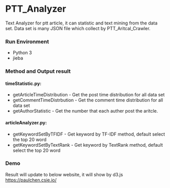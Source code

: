 # PTT_Analyzer

Text Analyzer for ptt article, it can statistic and text mining from the data set.
Data set is many JSON file which collect by PTT_Aritcal_Crawler.

### Run Environment
* Python 3
* jieba

### Method and Output result
#### timeStatistic.py: 
* getArticleTimeDistribution - Get the post time distribution for all data set
* getCommentTimeDistrbution - Get the comment time distribution for all data set
* getAuthorStatistic - Get the number that each auther post the aritcle.

#### articleAnalyzer.py: 
* getKeywordSetByTFIDF - Get keyword by TF-IDF method, default select the top 20 word
* getKeywordSetByTextRank - Get keyword by TextRank method, default select the top 20 word

### Demo
Result will update to below website, it will show by d3.js
https://paulchen.csie.io/
